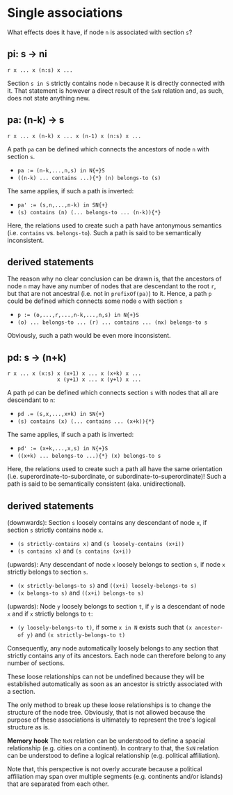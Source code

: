 
<!-- ======================================================================= -->
# Single associations

What effects does it have,
if node `n` is associated with section `s`?

<!-- ======================================================================= -->
## pi: s -> ni

```
r x ... x (n:s) x ...
```

Section `s in S` strictly contains node `n` because it is directly connected
with it. That statement is however a direct result of the `SxN` relation and,
as such, does not state anything new.

<!-- ======================================================================= -->
## pa: (n-k) -> s

```
r x ... x (n-k) x ... x (n-1) x (n:s) x ...
```

A path `pa` can be defined which connects
the ancestors of node `n` with section `s`.

*  `pa := (n-k,...,n,s) in N{+}S`
* `((n-k) ... contains ...){*} (n) belongs-to (s)`

The same applies, if such a path is inverted:

* `pa' := (s,n,...,n-k) in SN{+}`
* `(s) contains (n) (... belongs-to ... (n-k)){*}`

Here, the relations used to create such a path have antonymous semantics
(i.e. `contains` vs. `belongs-to`). Such a path is said to be semantically
inconsistent.

<!-- ======================================================================= -->
## derived statements

The reason why no clear conclusion can be drawn is, that the ancestors of node
`n` may have any number of nodes that are descendant to the root `r`, but that
are not ancestral (i.e. not in `prefixOf(pa)`) to it. Hence, a path `p` could
be defined which connects some node `o` with section `s`

* `p := (o,...,r,...,n-k,...,n,s) in N{+}S`
* `(o) ... belongs-to ... (r) ... contains ... (nx) belongs-to s`

Obviously, such a path would be even more inconsistent.

<!-- ======================================================================= -->
## pd: s -> (n+k)

```
r x ... x (x:s) x (x+1) x ... x (x+k) x ...
                x (y+1) x ... x (y+l) x ...
```

A path `pd` can be defined which connects
section `s` with nodes that all are descendant to `n`:

* `pd .= (s,x,...,x+k) in SN{+}`
* `(s) contains (x) (... contains ... (x+k)){*}`

The same applies, if such a path is inverted:

* `pd' := (x+k,...,x,s) in N{+}S`
* `((x+k) ... belongs-to ...){*} (x) belongs-to s`

Here, the relations used to create such a path all have the same orientation
(i.e. superordinate-to-subordinate, or subordinate-to-superordinate)! Such a
path is said to be semantically consistent (aka. unidirectional).

<!-- ======================================================================= -->
## derived statements

(downwards):
Section `s` loosely contains any descendant of node `x`,
if section `s` strictly contains node `x`.

* `(s strictly-contains x)` and `(s loosely-contains (x+i))`
* `(s contains x)` and `(s contains (x+i))`

(upwards):
Any descendant of node `x` loosely belongs to section `s`,
if node `x` strictly belongs to section `s`.

* `(x strictly-belongs-to s)` and `((x+i) loosely-belongs-to s)`
* `(x belongs-to s)` and `((x+i) belongs-to s)`

(upwards):
Node `y` loosely belongs to section `t`, if `y` is a descendant of node `x`
and if `x` strictly belongs to `t`:

* `(y loosely-belongs-to t)`, if some `x in N` exists
  such that `(x ancestor-of y)` and `(x strictly-belongs-to t)`

Consequently, any node automatically loosely belongs to any section that
strictly contains any of its ancestors. Each node can therefore belong to
any number of sections.

These loose relationships can not be undefined because they will be established
automatically as soon as an ancestor is strictly associated with a section.

The only method to break up these loose relationships is to change the structure
of the node tree. Obviously, that is not allowed because the purpose of these
associations is ultimately to represent the tree's logical structure as is.

**Memory hook**
The `NxN` relation can be understood to define a spacial relationship (e.g.
cities on a continent). In contrary to that, the `SxN` relation can be
understood to define a logical relationship (e.g. political affiliation).

Note that, this perspective is not overly accurate because a political
affiliation may span over multiple segments (e.g. continents and/or islands)
that are separated from each other.
